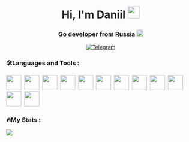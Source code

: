 <div id="header" align="center">
    <h1>Hi, I'm Daniil
    <img src="https://github.com/blackcater/blackcater/raw/main/images/Hi.gif" height="32"/></h1>
    <h3>Go developer from Russia
    <img src="https://www.get-emoji.com/images/emoji/1f1f7-1f1fa.png" height="18"/></h3>
</div>

<div id="socials" align="center">
  <a href="https://t.me/GoGoGewinn">
    <img src="https://img.shields.io/badge/Telegram-blue?style=for-the-badge&logo=telegram&logoColor=white" alt="Telegram"/>
  </a>
</div>

### 🛠️Languages and Tools :
<img src="https://cdn.jsdelivr.net/gh/devicons/devicon@latest/icons/go/go-original-wordmark.svg" width="40" height="40"/>&nbsp;
<img src="https://cdn.jsdelivr.net/gh/devicons/devicon@latest/icons/postgresql/postgresql-original-wordmark.svg" width="40" height="40"/>&nbsp;
<img src="https://cdn.jsdelivr.net/gh/devicons/devicon@latest/icons/redis/redis-original.svg" width="40" height="40"/>&nbsp;
<img src="https://cdn.jsdelivr.net/gh/devicons/devicon@latest/icons/docker/docker-original-wordmark.svg" width="40" height="40"/>&nbsp;
<img src="https://cdn.jsdelivr.net/gh/devicons/devicon@latest/icons/gitlab/gitlab-original-wordmark.svg" width="40" height="40"/>&nbsp;
<img src="https://cdn.jsdelivr.net/gh/devicons/devicon@latest/icons/grpc/grpc-original.svg" width="40" height="40"/>&nbsp;
<img src="https://cdn.jsdelivr.net/gh/devicons/devicon@latest/icons/githubactions/githubactions-original.svg" width="40" height="40"/>&nbsp;
<img src="https://cdn.jsdelivr.net/gh/devicons/devicon@latest/icons/nginx/nginx-original.svg" width="40" height="40"/>&nbsp;
<img src="https://cdn.jsdelivr.net/gh/devicons/devicon@latest/icons/firebase/firebase-original-wordmark.svg" width="40" height="40"/>&nbsp;
<img src="https://cdn.jsdelivr.net/gh/devicons/devicon@latest/icons/jira/jira-original-wordmark.svg" width="40" height="40"/>&nbsp;
<img src="https://cdn.jsdelivr.net/gh/devicons/devicon@latest/icons/postman/postman-original.svg" width="40" height="40"/>&nbsp;
<img src="https://cdn.jsdelivr.net/gh/devicons/devicon@latest/icons/swagger/swagger-original.svg" width="40" height="40"/>&nbsp;

### 🔥My Stats :
![](http://github-profile-summary-cards.vercel.app/api/cards/profile-details?username=Gewinn2&theme=dracula)
